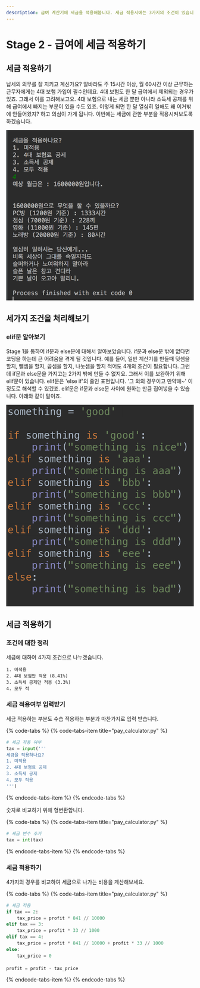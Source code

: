 ```yaml
---
description: 급여 계산기에 세금을 적용해봅니다. 세금 적용시에는 3가지의 조건이 있습니다. 조건이 3개가 붙을 때 어떻게 처리하는지 알아봅니다.
---
```


# Stage 2 - 급여에 세금 적용하기

## 세금 적용하기

납세의 의무를 잘 지키고 계신가요? 알바라도 주 15시간 이상, 월 60시간 이상 근무하는 근무자에게는 4대 보험 가입이 필수인데요. 4대 보험도 한 달 급여에서 제외되는 경우가 있죠. 그래서 이를 고려해보고요. 4대 보험으로 내는 세금 뿐만 아니라 소득세 공제를 위해 급여에서 빠지는 부분이 있을 수도 있죠. 이렇게 되면 한 달 열심히 일해도 왜 이거밖에 안들어왔지? 하고 의심이 가게 됩니다. 이번에는 세금에 관한 부분을 적용시켜보도록 하겠습니다.

![&#xC138;&#xAE08; &#xC801;&#xC6A9; &#xACB0;&#xACFC;](../.gitbook/assets/image%20%284%29.png)

## 세가지 조건을 처리해보기

### elif문 알아보기

Stage 1을 통하여 if문과 else문에 대해서 알아보았습니다. if문과 else문 밖에 없다면 코딩을 하는데 큰 어려움을 겪게 될 것입니다. 예를 들어, 일반 계산기를 만들때 덧셈을 할지, 뺄셈을 할지, 곱셈을 할지, 나눗셈을 할지 적어도 4개의 조건이 필요합니다. 그런데 if문과 else문을 가지고는 2가지 밖에 만들 수 없지요. 그래서 이를 보완하기 위해 elif문이 있습니다. elif문은 'else if'의 줄인 표현입니다. '그 외의 경우이고 만약에~' 이 정도로 해석할 수 있겠죠. elif문은 if문과 else문 사이에 원하는 만큼 집어넣을 수 있습니다. 아래와 같이 말이죠.

![elif&#xBB38; &#xC608;&#xC2DC;](../.gitbook/assets/image%20%2831%29.png)

## 세금 적용하기

### 조건에 대한 정리

세금에 대하여 4가지 조건으로 나누겠습니다.

```text
1. 미적용
2. 4대 보험만 적용 (8.41%)
3. 소득세 공제만 적용 (3.3%)
4. 모두 적
```

### 세금 적용여부 입력받기

세금 적용하는 부분도 수습 적용하는 부분과 마찬가지로 입력 받습니다.

{% code-tabs %}
{% code-tabs-item title="pay\_calculator.py" %}
```python
# 세금 적용 여부
tax = input('''
세금을 적용하나요?
1. 미적용
2. 4대 보험료 공제
3. 소득세 공제
4. 모두 적용
''')
```
{% endcode-tabs-item %}
{% endcode-tabs %}

숫자로 비교하기 위해 형변환합니다.

{% code-tabs %}
{% code-tabs-item title="pay\_calculator.py" %}
```python
# 세금 변수 추가
tax = int(tax)
```
{% endcode-tabs-item %}
{% endcode-tabs %}

### 세금 적용하기

4가지의 경우를 비교하여 세금으로 나가는 비용을 계산해보세요.

{% code-tabs %}
{% code-tabs-item title="pay\_calculator.py" %}
```python
# 세금 적용
if tax == 2:
    tax_price = profit * 841 // 10000
elif tax == 3:
    tax_price = profit * 33 // 1000
elif tax == 4:
    tax_price = profit * 841 // 10000 + profit * 33 // 1000
else:
    tax_price = 0

profit = profit - tax_price
```
{% endcode-tabs-item %}
{% endcode-tabs %}

### 

 

### 

### 

